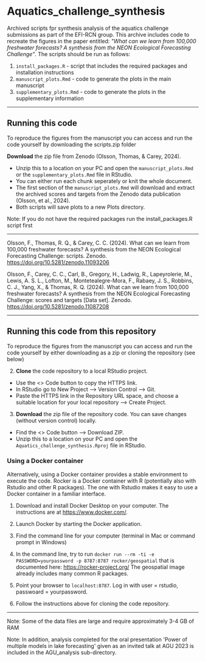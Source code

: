 # Aquatics_challenge_synthesis

Archived scripts fpr synthesis analysis of the aquatics challenge submissions as part of the EFI-RCN group. This archive includes code to recreate the figures in the paper entitled:
 *"What can we learn from 100,000 freshwater forecasts? A synthesis from the NEON Ecological Forecasting Challenge"*. The scripts should be run as follows:

1.  `install_packages.R` - script that includes the required packages and installation instructions
2.  `manuscript_plots.Rmd` - code to generate the plots in the main manuscript
3.  `supplementary_plots.Rmd` - code to generate the plots in the supplementary information

------------------------------------------------------------------------

## Running this code

To reproduce the figures from the manuscript you can access and run the code yourself by downloading the scripts.zip folder

**Download** the zip file from Zenodo (Olsson, Thomas, & Carey, 2024). 

-   Unzip this to a location on your PC and open the `manuscript_plots.Rmd` or the `supplementary_plots.Rmd` file in RStudio.
- 	You can either run each chunk seperately or knit the whole document.
-	The first section of the `manuscript_plots.Rmd` will download and extract the archived scores and targets from the Zenodo data publication (Olsson, et al., 2024). 
-	Both scripts will save plots to a new Plots directory.

Note: If you do not have the required packages run the install_packages.R script first

------------------------------------------------------------------------

Olsson, F., Thomas, R. Q., & Carey, C. C. (2024). What can we learn from 100,000 freshwater forecasts? A synthesis from the NEON Ecological Forecasting Challenge: scripts. Zenodo. https://doi.org/10.5281/zenodo.11093206 

Olsson, F., Carey, C. C., Carl, B., Gregory, H., Ladwig, R., Lapeyrolerie, M., Lewis, A. S. L., Lofton, M., Montetealegre-Mora, F., Rabaey, J. S., Robbins, C. J., Yang, X., & Thomas, R. Q. (2024). 
What can we learn from 100,000 freshwater forecasts? A synthesis from the NEON Ecological Forecasting Challenge: scores and targets [Data set]. Zenodo. https://doi.org/10.5281/zenodo.11087208

------------------------------------------------------------------------

## Running this code from this repository

To reproduce the figures from the manuscript you can access and run the code yourself by either downloading as a zip or cloning the repository (see below)

2.  **Clone** the code repository to a local RStudio project.

-   Use the \<\> Code button to copy the HTTPS link.
-   In RStudio go to New Project --\> Version Control --\> Git.
-   Paste the HTTPS link in the Repository URL space, and choose a suitable location for your local repository --\> Create Project.

3.  **Download** the zip file of the repository code. You can save changes (without version control) locally.

-   Find the \<\> Code button --\> Download ZIP.
-   Unzip this to a location on your PC and open the `Aquatics_challenge_synthesis.Rproj` file in RStudio.


### Using a Docker container 

Alternatively, using a Docker container provides a stable environment to execute the code.  Rocker is a Docker container with R (potentially also with Rstudio and other R packages). The one with Rstudio makes it easy to use a Docker container in a familiar interface.

1.  Download and install Docker Desktop on your computer. The instructions are at <https://www.docker.com/>.

2.  Launch Docker by starting the Docker application.

3.  Find the command line for your computer (terminal in Mac or command prompt in Windows)

4.  In the command line, try to run `docker run --rm -ti -e PASSWORD=yourpassword -p 8787:8787 rocker/geospatial` that is documented here: <https://rocker-project.org/> The geospatial image already includes many common R packages. 

5.  Point your browser to `localhost:8787`. Log in with user = rstudio, passwoard = yourpassword.

6. Follow the instructions above for cloning the code repository. 

------------------------------------------------------------------------
Note: Some of the data files are large and require approximately 3-4 GB of RAM

Note: In addition, analysis completed for the oral presentation 'Power of multiple models in lake forecasting' given as an invited talk at AGU 2023 is included in the AGU_analysis sub-directory.
